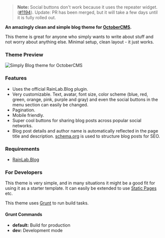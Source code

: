 > **Note:** Social buttons don't work because it uses the repeater widget. ([#1194](https://github.com/octobercms/october/issues/1194)). Update: PR has been merged, but it will take a few days until it is fully rolled out.

**An amazingly clean and simple blog theme for [OctoberCMS](https://octobercms.com/).**

This theme is great for anyone who simply wants to write about stuff and not worry about anything else. Minimal setup, clean layout - it just works.

### Theme Preview

<img src="https://i.imgur.com/xlc6s4A.png" alt="Simply Blog theme for OctoberCMS">

### Features

- Uses the official RainLab.Blog plugin.
- Very customizable. Text, avatar, font size, color scheme (blue, red, green, orange, pink, purple and gray) and even the social buttons in the menu section can easily be changed.
- Pagination.
- Mobile friendly.
- Super cool buttons for sharing blog posts across popular social networks.
- Blog post details and author name is automatically reflected in the page title and description. [schema.org](https://schema.org/) is used to structure blog posts for SEO.

### Requirements

- [RainLab.Blog](https://octobercms.com/plugin/rainlab-blog)

### For Developers

This theme is very simple, and in many situations it might be a good fit for using it as a starter template. It can easily be extended to use [Static Pages](https://octobercms.com/plugin/rainlab-pages) etc.

This theme uses [Grunt](http://gruntjs.com/) to run build tasks.

#### Grunt Commands

- **default:** Build for production
- **dev:** Development mode
